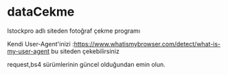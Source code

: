 # dataCekme
Istockpro adlı siteden fotoğraf çekme programı

Kendi User-Agent'inizi :https://www.whatismybrowser.com/detect/what-is-my-user-agent bu siteden çekebilirsiniz

request,bs4 sürümlerinin güncel olduğundan emin olun.


